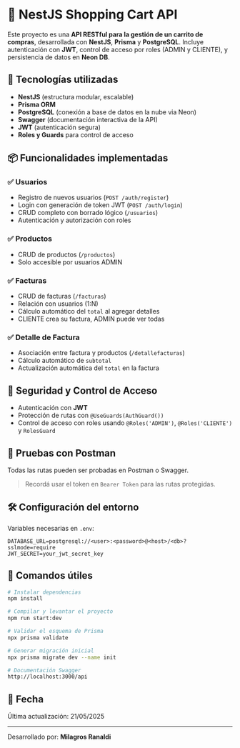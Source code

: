 
# 🛒 NestJS Shopping Cart API

Este proyecto es una **API RESTful para la gestión de un carrito de compras**, desarrollada con **NestJS**, **Prisma** y **PostgreSQL**. Incluye autenticación con **JWT**, control de acceso por roles (ADMIN y CLIENTE), y persistencia de datos en **Neon DB**.

## 🚀 Tecnologías utilizadas

- **NestJS** (estructura modular, escalable)
- **Prisma ORM**
- **PostgreSQL** (conexión a base de datos en la nube via Neon)
- **Swagger** (documentación interactiva de la API)
- **JWT** (autenticación segura)
- **Roles y Guards** para control de acceso

## 📦 Funcionalidades implementadas

### ✅ Usuarios
- Registro de nuevos usuarios (`POST /auth/register`)
- Login con generación de token JWT (`POST /auth/login`)
- CRUD completo con borrado lógico (`/usuarios`)
- Autenticación y autorización con roles

### ✅ Productos
- CRUD de productos (`/productos`)
- Solo accesible por usuarios ADMIN

### ✅ Facturas
- CRUD de facturas (`/facturas`)
- Relación con usuarios (1:N)
- Cálculo automático del `total` al agregar detalles
- CLIENTE crea su factura, ADMIN puede ver todas

### ✅ Detalle de Factura
- Asociación entre factura y productos (`/detallefacturas`)
- Cálculo automático de `subtotal`
- Actualización automática del `total` en la factura

## 🔐 Seguridad y Control de Acceso

- Autenticación con **JWT**
- Protección de rutas con `@UseGuards(AuthGuard())`
- Control de acceso con roles usando `@Roles('ADMIN')`, `@Roles('CLIENTE')` y `RolesGuard`

## 🧪 Pruebas con Postman

Todas las rutas pueden ser probadas en Postman o Swagger.

> Recordá usar el token en `Bearer Token` para las rutas protegidas.

## 🛠 Configuración del entorno

Variables necesarias en `.env`:

```env
DATABASE_URL=postgresql://<user>:<password>@<host>/<db>?sslmode=require
JWT_SECRET=your_jwt_secret_key
```

## 🧬 Comandos útiles

```bash
# Instalar dependencias
npm install

# Compilar y levantar el proyecto
npm run start:dev

# Validar el esquema de Prisma
npx prisma validate

# Generar migración inicial
npx prisma migrate dev --name init

# Documentación Swagger
http://localhost:3000/api
```

## 📅 Fecha
Última actualización: 21/05/2025

---

Desarrollado por: **Milagros Ranaldi**
